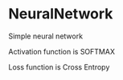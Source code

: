 # NeuralNetwork
Simple neural network

Activation function is SOFTMAX

Loss function is Cross Entropy
